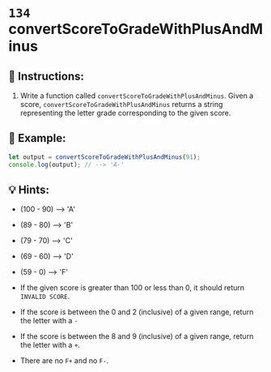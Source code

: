 # `134` convertScoreToGradeWithPlusAndMinus

## 📝 Instructions:

1. Write a function called `convertScoreToGradeWithPlusAndMinus`. Given a score, `convertScoreToGradeWithPlusAndMinus` returns a string representing the letter grade corresponding to the given score.

## 📎 Example:

```js
let output = convertScoreToGradeWithPlusAndMinus(91);
console.log(output); // --> 'A-'
```

## 💡 Hints:

+ (100 - 90) --> 'A'

+ (89  - 80) --> 'B'

+ (79  - 70) --> 'C'

+ (69  - 60) --> 'D'

+ (59  -  0) --> 'F'

+ If the given score is greater than 100 or less than 0, it should return `INVALID SCORE`.

+ If the score is between the 0 and 2 (inclusive) of a given range, return the letter with a `-`

+ If the score is between the 8 and 9 (inclusive) of a given range, return the letter with a `+`.

+ There are no `F+` and no `F-`.
